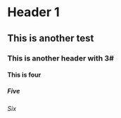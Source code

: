 # Header 1
## This is another test
### This is another header with 3#
#### This is four
##### Five
###### Six
